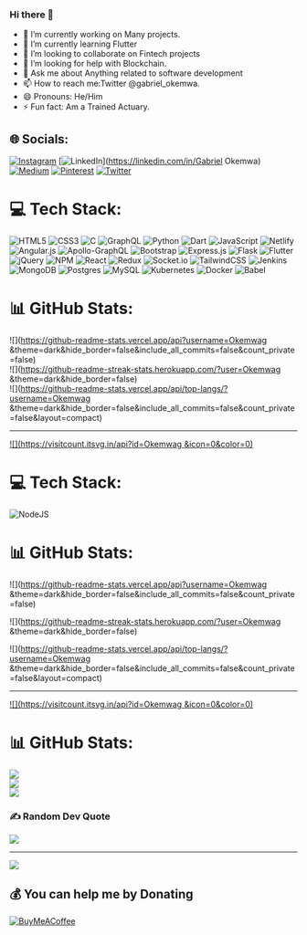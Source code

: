 ### Hi there 👋

- 🔭 I’m currently working on Many projects.
- 🌱 I’m currently learning Flutter
- 👯 I’m looking to collaborate on Fintech projects
- 🤔 I’m looking for help with Blockchain.
- 💬 Ask me about Anything related to software development
- 📫 How to reach me:Twitter @gabriel_okemwa.
- 😄 Pronouns: He/Him
- ⚡ Fun fact: Am a Trained Actuary.



## 🌐 Socials:
[![Instagram](https://img.shields.io/badge/Instagram-%23E4405F.svg?logo=Instagram&logoColor=white)](https://instagram.com/okemwag) [![LinkedIn](https://img.shields.io/badge/LinkedIn-%230077B5.svg?logo=linkedin&logoColor=white)](https://linkedin.com/in/Gabriel Okemwa) [![Medium](https://img.shields.io/badge/Medium-12100E?logo=medium&logoColor=white)](https://medium.com/@@gabrielokemwa83) [![Pinterest](https://img.shields.io/badge/Pinterest-%23E60023.svg?logo=Pinterest&logoColor=white)](https://pinterest.com/@gabrielokemwa83) [![Twitter](https://img.shields.io/badge/Twitter-%231DA1F2.svg?logo=Twitter&logoColor=white)](https://twitter.com/@gabriel_okemwa) 

# 💻 Tech Stack:
![HTML5](https://img.shields.io/badge/html5-%23E34F26.svg?style=for-the-badge&logo=html5&logoColor=white) ![CSS3](https://img.shields.io/badge/css3-%231572B6.svg?style=for-the-badge&logo=css3&logoColor=white) ![C](https://img.shields.io/badge/c-%2300599C.svg?style=for-the-badge&logo=c&logoColor=white) ![GraphQL](https://img.shields.io/badge/-GraphQL-E10098?style=for-the-badge&logo=graphql&logoColor=white) ![Python](https://img.shields.io/badge/python-3670A0?style=for-the-badge&logo=python&logoColor=ffdd54) ![Dart](https://img.shields.io/badge/dart-%230175C2.svg?style=for-the-badge&logo=dart&logoColor=white) ![JavaScript](https://img.shields.io/badge/javascript-%23323330.svg?style=for-the-badge&logo=javascript&logoColor=%23F7DF1E) ![Netlify](https://img.shields.io/badge/netlify-%23000000.svg?style=for-the-badge&logo=netlify&logoColor=#00C7B7) ![Angular.js](https://img.shields.io/badge/angular.js-%23E23237.svg?style=for-the-badge&logo=angularjs&logoColor=white) ![Apollo-GraphQL](https://img.shields.io/badge/-ApolloGraphQL-311C87?style=for-the-badge&logo=apollo-graphql) ![Bootstrap](https://img.shields.io/badge/bootstrap-%23563D7C.svg?style=for-the-badge&logo=bootstrap&logoColor=white) ![Express.js](https://img.shields.io/badge/express.js-%23404d59.svg?style=for-the-badge&logo=express&logoColor=%2361DAFB) ![Flask](https://img.shields.io/badge/flask-%23000.svg?style=for-the-badge&logo=flask&logoColor=white) ![Flutter](https://img.shields.io/badge/Flutter-%2302569B.svg?style=for-the-badge&logo=Flutter&logoColor=white) ![jQuery](https://img.shields.io/badge/jquery-%230769AD.svg?style=for-the-badge&logo=jquery&logoColor=white) ![NPM](https://img.shields.io/badge/NPM-%23000000.svg?style=for-the-badge&logo=npm&logoColor=white) ![React](https://img.shields.io/badge/react-%2320232a.svg?style=for-the-badge&logo=react&logoColor=%2361DAFB) ![Redux](https://img.shields.io/badge/redux-%23593d88.svg?style=for-the-badge&logo=redux&logoColor=white) ![Socket.io](https://img.shields.io/badge/Socket.io-black?style=for-the-badge&logo=socket.io&badgeColor=010101) ![TailwindCSS](https://img.shields.io/badge/tailwindcss-%2338B2AC.svg?style=for-the-badge&logo=tailwind-css&logoColor=white) ![Jenkins](https://img.shields.io/badge/jenkins-%232C5263.svg?style=for-the-badge&logo=jenkins&logoColor=white) ![MongoDB](https://img.shields.io/badge/MongoDB-%234ea94b.svg?style=for-the-badge&logo=mongodb&logoColor=white) ![Postgres](https://img.shields.io/badge/postgres-%23316192.svg?style=for-the-badge&logo=postgresql&logoColor=white) ![MySQL](https://img.shields.io/badge/mysql-%2300f.svg?style=for-the-badge&logo=mysql&logoColor=white) ![Kubernetes](https://img.shields.io/badge/kubernetes-%23326ce5.svg?style=for-the-badge&logo=kubernetes&logoColor=white) ![Docker](https://img.shields.io/badge/docker-%230db7ed.svg?style=for-the-badge&logo=docker&logoColor=white) ![Babel](https://img.shields.io/badge/Babel-F9DC3e?style=for-the-badge&logo=babel&logoColor=black)



# 📊 GitHub Stats:
![](https://github-readme-stats.vercel.app/api?username=Okemwag &theme=dark&hide_border=false&include_all_commits=false&count_private=false)<br/>
![](https://github-readme-streak-stats.herokuapp.com/?user=Okemwag &theme=dark&hide_border=false)<br/>
![](https://github-readme-stats.vercel.app/api/top-langs/?username=Okemwag &theme=dark&hide_border=false&include_all_commits=false&count_private=false&layout=compact)

---
[![](https://visitcount.itsvg.in/api?id=Okemwag &icon=0&color=0)](https://visitcount.itsvg.in)


# 💻 Tech Stack:

![NodeJS](https://img.shields.io/badge/node.js-6DA55F?style=for-the-badge&logo=node.js&logoColor=white)

# 📊 GitHub Stats:

![](https://github-readme-stats.vercel.app/api?username=Okemwag &theme=dark&hide_border=false&include_all_commits=false&count_private=false)<br/>

![](https://github-readme-streak-stats.herokuapp.com/?user=Okemwag &theme=dark&hide_border=false)<br/>

![](https://github-readme-stats.vercel.app/api/top-langs/?username=Okemwag &theme=dark&hide_border=false&include_all_commits=false&count_private=false&layout=compact)

---

[![](https://visitcount.itsvg.in/api?id=Okemwag &icon=0&color=0)](https://visitcount.itsvg.in)
# 📊 GitHub Stats:
![](https://github-readme-stats.vercel.app/api?username=Okemwag&theme=dark&hide_border=false&include_all_commits=true&count_private=true)<br/>
![](https://github-readme-streak-stats.herokuapp.com/?user=Okemwag&theme=dark&hide_border=false)<br/>
![](https://github-readme-stats.vercel.app/api/top-langs/?username=Okemwag&theme=dark&hide_border=false&include_all_commits=true&count_private=true&layout=compact)

### ✍️ Random Dev Quote
![](https://quotes-github-readme.vercel.app/api?type=horizontal&theme=radical)

---
[![](https://visitcount.itsvg.in/api?id=Okemwag&icon=0&color=0)](https://visitcount.itsvg.in)

  ## 💰 You can help me by Donating
  [![BuyMeACoffee](https://img.shields.io/badge/Buy%20Me%20a%20Coffee-ffdd00?style=for-the-badge&logo=buy-me-a-coffee&logoColor=black)](https://buymeacoffee.com/Okemwag) 

  <!-- Proudly created with GPRM ( https://gprm.itsvg.in ) -->
  
